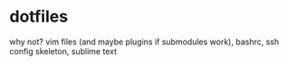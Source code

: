 dotfiles
========

why not? vim files (and maybe plugins if submodules work), bashrc, ssh config skeleton, sublime text